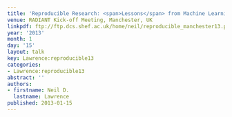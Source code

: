```yaml
---
title: 'Reproducible Research: <span>Lessons</span> from Machine Learning'
venue: RADIANT Kick-off Meeting, Manchester, UK
linkpdf: ftp://ftp.dcs.shef.ac.uk/home/neil/reproducible_manchester13.pdf
year: '2013'
month: 1
day: '15'
layout: talk
key: Lawrence:reproducible13
categories:
- Lawrence:reproducible13
abstract: ''
authors:
- firstname: Neil D.
  lastname: Lawrence
published: 2013-01-15
---
```

